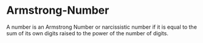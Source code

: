 # Armstrong-Number
A number is an Armstrong Number or narcissistic number if it is equal to the sum of its own digits raised to the power of the number of digits.
